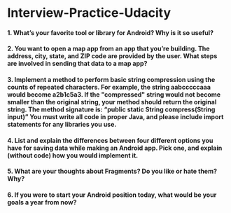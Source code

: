 # Interview-Practice-Udacity
####   1. What’s your favorite tool or library for Android? Why is it so useful?
####   2. You want to open a map app from an app that you’re building. The address, city, state, and ZIP code are provided by the user. What steps are involved in sending that data to a map app?
####   3. Implement a method to perform basic string compression using the counts of repeated characters. For example, the string aabcccccaaa would become a2b1c5a3. If the "compressed" string would not become smaller than the original string, your method should return the original string. The method signature is: “public static String compress(String input)” You must write all code in proper Java, and please include import statements for any libraries you use.
####   4. List and explain the differences between four different options you have for saving data while making an Android app. Pick one, and explain (without code) how you would implement it.
####   5. What are your thoughts about Fragments? Do you like or hate them? Why?
####   6. If you were to start your Android position today, what would be your goals a year from now?
